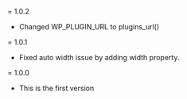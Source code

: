 = 1.0.2
* Changed WP_PLUGIN_URL to plugins_url()

= 1.0.1
* Fixed auto width issue by adding width property.

= 1.0.0
* This is the first version